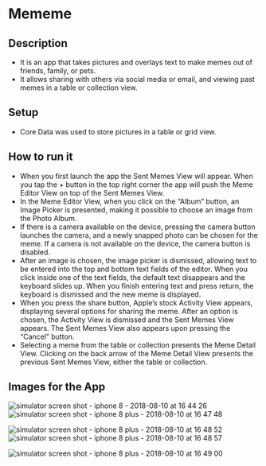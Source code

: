 # Mememe

## Description
- It is an app that takes pictures and overlays text to make memes out of friends, family, or pets.
- It allows sharing with others via social media or email, and viewing past memes in a table or collection view.

## Setup
- Core Data was used to store pictures in a table or grid view.

## How to run it
- When you first launch the app the Sent Memes View will appear. When you tap the + button in the top right corner the app will push the Meme Editor View on top of the Sent Memes View.
- In the Meme Editor View, when you click on the “Album” button, an Image Picker is presented, making it possible to choose an image from the Photo Album. 
- If there is a camera available on the device, pressing the camera button launches the camera, and a newly snapped photo can be chosen for the meme. If a camera is not available on the device, the camera button is disabled.
- After an image is chosen, the image picker is dismissed, allowing text to be entered into the top and bottom text fields of the editor. When you click inside one of the text fields, the default text disappears and the keyboard slides up. When you finish entering text and press return, the keyboard is dismissed and the new meme is displayed.
- When you press the share button, Apple’s stock Activity View appears, displaying several options for sharing the meme. After an option is chosen, the Activity View is dismissed and the Sent Memes View appears. The Sent Memes View also appears upon pressing the “Cancel” button.
- Selecting a meme from the table or collection presents the Meme Detail View. Clicking on the  back arrow of the Meme Detail View presents the previous Sent Memes View, either the table or collection.  

## Images for the App

![simulator screen shot - iphone 8 - 2018-08-10 at 16 44 26](https://user-images.githubusercontent.com/35192412/43964638-96421a8c-9cbd-11e8-9a80-dd5d89eb7ea2.png)    ![simulator screen shot - iphone 8 plus - 2018-08-10 at 16 47 48](https://user-images.githubusercontent.com/35192412/43964640-96db1228-9cbd-11e8-9292-4a8895560b26.png)

![simulator screen shot - iphone 8 plus - 2018-08-10 at 16 48 52](https://user-images.githubusercontent.com/35192412/43964642-97e715f4-9cbd-11e8-8a47-48e56bafe636.png)    ![simulator screen shot - iphone 8 plus - 2018-08-10 at 16 48 57](https://user-images.githubusercontent.com/35192412/43964643-98fec856-9cbd-11e8-99cf-251605caef2f.png)

![simulator screen shot - iphone 8 plus - 2018-08-10 at 16 49 00](https://user-images.githubusercontent.com/35192412/43964644-9a7b9c18-9cbd-11e8-939f-b38f88065839.png)
